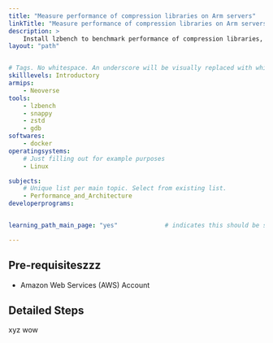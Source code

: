 ```yaml
---
title: "Measure performance of compression libraries on Arm servers" 
linkTitle: "Measure performance of compression libraries on Arm servers"
description: >
    Install lzbench to benchmark performance of compression libraries, and learn to use lzbench with snappy and zstd.
layout: "path"


# Tags. No whitespace. An underscore will be visually replaced with whitespace.
skilllevels: Introductory
armips:
    - Neoverse
tools:
    - lzbench
    - snappy
    - zstd
    - gdb
softwares:
    - docker
operatingsystems:
    # Just filling out for example purposes
    - Linux

subjects:
    # Unique list per main topic. Select from existing list.
    - Performance_and_Architecture
developerprograms:


learning_path_main_page: "yes"             # indicates this should be surfaced when looking for related content. Only set for _index.md of learning path content.

---
```


## Pre-requisiteszzz

* Amazon Web Services (AWS) Account 

## Detailed Steps
xyz
wow
